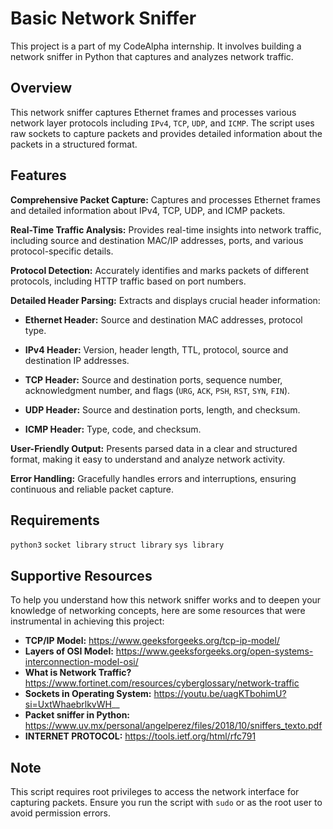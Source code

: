# Basic Network Sniffer
This project is a part of my CodeAlpha internship. It involves building a network sniffer in Python that captures and analyzes network traffic.

## Overview
This network sniffer captures Ethernet frames and processes various network layer protocols including `IPv4`, `TCP`, `UDP`, and `ICMP`. The script uses raw sockets to capture packets and provides detailed information about the packets in a structured format.

## Features
**Comprehensive Packet Capture:** Captures and processes Ethernet frames and detailed information about IPv4, TCP, UDP, and ICMP packets.

**Real-Time Traffic Analysis:** Provides real-time insights into network traffic, including source and destination MAC/IP addresses, ports, and various protocol-specific details.

**Protocol Detection:** Accurately identifies and marks packets of different protocols, including HTTP traffic based on port numbers.

**Detailed Header Parsing:** Extracts and displays crucial header information:

   -    **Ethernet Header:** Source and destination MAC addresses, protocol type.

   -    **IPv4 Header:** Version, header length, TTL, protocol, source and destination IP addresses.

   -    **TCP Header:** Source and destination ports, sequence number, acknowledgment number, and flags (`URG`, `ACK`, `PSH`, `RST`, `SYN`, `FIN`).

   -    **UDP Header:** Source and destination ports, length, and checksum.

   -    **ICMP Header:** Type, code, and checksum.

**User-Friendly Output:** Presents parsed data in a clear and structured format, making it easy to understand and analyze network activity.

**Error Handling:** Gracefully handles errors and interruptions, ensuring continuous and reliable packet capture.

## Requirements
`python3`
`socket library`
`struct library`
`sys library`

## Supportive Resources
To help you understand how this network sniffer works and to deepen your knowledge of networking concepts, here are some resources that were instrumental in achieving this project:
-    **TCP/IP Model:** https://www.geeksforgeeks.org/tcp-ip-model/
-    **Layers of OSI Model:** https://www.geeksforgeeks.org/open-systems-interconnection-model-osi/
-    **What is Network Traffic?** https://www.fortinet.com/resources/cyberglossary/network-traffic
-    **Sockets in Operating System:** https://youtu.be/uagKTbohimU?si=UxtWhaebrlkvWH__
-    **Packet sniffer in Python:** https://www.uv.mx/personal/angelperez/files/2018/10/sniffers_texto.pdf
-    **INTERNET PROTOCOL:** https://tools.ietf.org/html/rfc791

## Note
This script requires root privileges to access the network interface for capturing packets. Ensure you run the script with `sudo` or as the root user to avoid permission errors.
